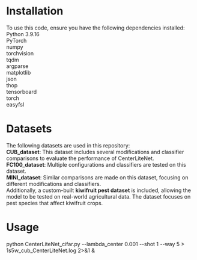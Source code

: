 # Installation
To use this code, ensure you have the following dependencies installed:  
Python 3.9.16  
PyTorch  
numpy  
torchvision  
tqdm  
argparse  
matplotlib  
json  
thop  
tensorboard  
torch  
easyfsl

# Datasets
The following datasets are used in this repository:  
**CUB_dataset**: This dataset includes several modifications and classifier comparisons to evaluate the performance of CenterLiteNet.  
**FC100_dataset**: Multiple configurations and classifiers are tested on this dataset.  
**MINI_dataset**: Similar comparisons are made on this dataset, focusing on different modifications and classifiers.  
Additionally, a custom-built **kiwifruit pest dataset** is included, allowing the model to be tested on real-world agricultural data. The dataset focuses on pest species that affect kiwifruit crops.
# Usage
python CenterLiteNet_cifar.py --lambda_center 0.001 --shot 1 --way 5 > 1s5w_cub_CenterLiteNet.log 2>&1 & 

